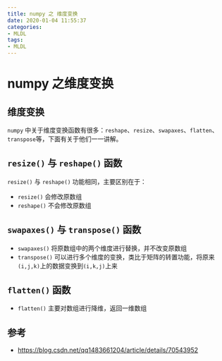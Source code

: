 ```yaml
---
title: numpy 之 维度变换
date: 2020-01-04 11:55:37
categories:
- MLDL
tags:
- MLDL
---
```


# numpy 之维度变换

## 维度变换

`numpy` 中关于维度变换函数有很多：`reshape`、`resize`、`swapaxes`、`flatten`、`transpose`等，下面有关于他们一一讲解。

## `resize()` 与 `reshape()` 函数

`resize()` 与 `reshape()` 功能相同，主要区别在于：

- `resize()` 会修改原数组
- `reshape()` 不会修改原数组

## `swapaxes()` 与 `transpose()` 函数

- `swapaxes()` 将原数组中的两个维度进行替换，并不改变原数组
- `transpose()` 可以进行多个维度的变换，类比于矩阵的转置功能，将原来`(i,j,k)`上的数据变换到`(i,k,j)`上来

## `flatten()` 函数

- `flatten()` 主要对数组进行降维，返回一维数组

## 参考

- https://blog.csdn.net/qq1483661204/article/details/70543952